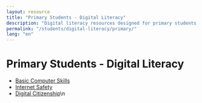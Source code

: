 ```yaml
---
layout: resource
title: "Primary Students - Digital Literacy"
description: "Digital literacy resources designed for primary students to build foundational computer and online skills."
permalink: "/students/digital-literacy/primary/"
lang: "en"
---
```


# Primary Students - Digital Literacy

- [Basic Computer Skills](./basic-computer-skills/)
- [Internet Safety](./internet-safety/)
- [Digital Citizenship](./digital-citizenship/)\n
